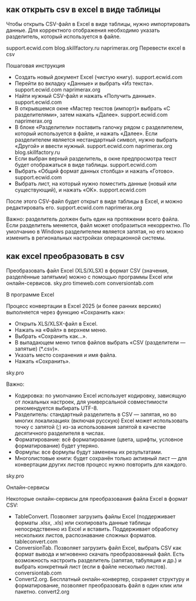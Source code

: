 ## как открыть csv в excel в виде таблицы

Чтобы открыть CSV-файл в Excel в виде таблицы, нужно импортировать данные. Для корректного отображения необходимо указать разделитель, который используется в файле.
 
support.ecwid.com
blog.skillfactory.ru
naprimerax.org
Перевести excel в csv

Пошаговая инструкция

- Создать новый документ Excel (чистую книгу). 
support.ecwid.com
- Перейти во вкладку «Данные» и выбрать «Из текста». 
support.ecwid.com
naprimerax.org
- Найти нужный CSV-файл и нажать «Получить данные». 
support.ecwid.com
- В открывшемся окне «Мастер текстов (импорт)» выбрать «С разделителями», затем нажать «Далее». 
support.ecwid.com
naprimerax.org
- В блоке «Разделители» поставить галочку рядом с разделителем, который используется в файле, и нажать «Далее». Если разделителем является нестандартный символ, нужно выбрать «Другой» и ввести нужный. 
support.ecwid.com
naprimerax.org
blog.skillfactory.ru
- Если выбран верный разделитель, в окне предпросмотра текст будет отображаться в виде таблицы. 
support.ecwid.com
- Выбрать «Общий формат данных столбца» и нажать «Готово». 
support.ecwid.com
- Выбрать лист, на который нужно поместить данные (новый или существующий), и нажать «OK». 
support.ecwid.com

После этого CSV-файл будет открыт в виде таблицы в Excel, и можно редактировать его. 
support.ecwid.com
naprimerax.org

Важно: разделитель должен быть един на протяжении всего файла. Если разделитель меняется, файл может отобразиться некорректно. По умолчанию в Windows разделителем является запятая, но его можно изменить в региональных настройках операционной системы. 



## как excel преобразовать в csv

Преобразовать файл Excel (XLS/XLSX) в формат CSV (значения, разделённые запятыми) можно с помощью программы Excel или онлайн-сервисов. 
sky.pro
timeweb.com
conversiontab.com

В программе Excel

Процесс конвертации в Excel 2025 (и более ранних версиях) выполняется через функцию «Сохранить как»:
- Открыть XLS/XLSX-файл в Excel.
- Нажать на «Файл» в верхнем меню.
- Выбрать «Сохранить как...».
- В выпадающем меню типов файлов выбрать «CSV (разделители — запятые) (*.csv)».
- Указать место сохранения и имя файла.
- Нажать «Сохранить».
 
sky.pro

Важно:
- Кодировка: по умолчанию Excel использует кодировку, зависящую от локальных настроек, для универсальной совместимости рекомендуется выбирать UTF-8.
- Разделитель: стандартный разделитель в CSV — запятая, но во многих локализациях (включая русскую) Excel может использовать точку с запятой (;) из-за использования запятой в качестве десятичного разделителя в числах.
- Форматирование: всё форматирование (цвета, шрифты, условное форматирование) будет утеряно.
- Формулы: все формулы будут заменены их результатами.
- Многолистовые книги: будет сохранён только активный лист — для конвертации других листов процесс нужно повторить для каждого.
 
sky.pro

Онлайн-сервисы

Некоторые онлайн-сервисы для преобразования файла Excel в формат CSV:
- TableConvert. Позволяет загрузить файлы Excel (поддерживает форматы .xlsx, .xls) или скопировать данные таблицы непосредственно из Excel и вставить. Поддерживает обработку нескольких листов, распознавание сложных форматов. 
tableconvert.com
- ConversionTab. Позволяет загрузить файл Excel, выбрать CSV как формат вывода и мгновенно скачать преобразованный файл. Есть возможность настроить разделитель (запятая, табуляция и др.) и выбрать конкретный лист (если в файле несколько листов). 
conversiontab.com
- Convert2.org. Бесплатный онлайн-конвертер, сохраняет структуру и форматирование, позволяет преобразовать файл в один клик или пакетно. 
convert2.org